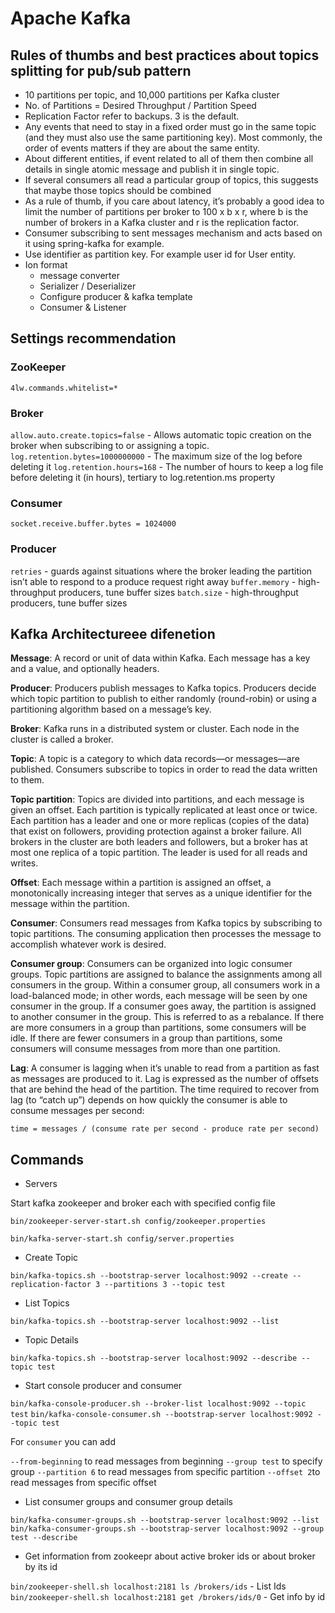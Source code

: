 # Apache Kafka

## Rules of thumbs and best practices about topics splitting for pub/sub pattern

- 10 partitions per topic, and 10,000 partitions per Kafka cluster
- No. of Partitions = Desired Throughput / Partition Speed
- Replication Factor refer to backups. 3 is the default.
- Any events that need to stay in a fixed order must go in the same topic (and they must also use the same partitioning key). Most commonly, the order of events matters if they are about the same entity.
- About different entities, if event related to all of them then combine all details in single atomic message and publish it in single topic.
- If several consumers all read a particular group of topics, this suggests that maybe those topics should be combined
- As a rule of thumb, if you care about latency, it’s probably a good idea to limit the number of partitions per broker to 100 x b x r, where b is the number of brokers in a Kafka cluster and r is the replication factor.
- Consumer subscribing to sent messages mechanism and acts based on it using spring-kafka for example.
- Use identifier as partition key. For example user id for User entity.
- Ion format
  - message converter
  - Serializer / Deserializer
  - Configure producer & kafka template
  - Consumer & Listener

## Settings recommendation

### ZooKeeper

`4lw.commands.whitelist=*`

### Broker

`allow.auto.create.topics=false` - Allows automatic topic creation on the broker when subscribing to or assigning a topic.
`log.retention.bytes=1000000000` - The maximum size of the log before deleting it
`log.retention.hours=168` - The number of hours to keep a log file before deleting it (in hours), tertiary to log.retention.ms property

### Consumer

`socket.receive.buffer.bytes = 1024000`

### Producer

`retries` - guards against situations where the broker leading the partition isn’t able to respond to a produce request right away
`buffer.memory` - high-throughput producers, tune buffer sizes
`batch.size` - high-throughput producers, tune buffer sizes

## Kafka Architectureee difenetion

**Message**: A record or unit of data within Kafka. Each message has a key and a value, and optionally headers.

**Producer**: Producers publish messages to Kafka topics. Producers decide which topic partition to publish to either randomly (round-robin) or using a partitioning algorithm based on a message’s key.

**Broker**: Kafka runs in a distributed system or cluster. Each node in the cluster is called a broker.

**Topic**: A topic is a category to which data records—or messages—are published. Consumers subscribe to topics in order to read the data written to them.

**Topic partition**: Topics are divided into partitions, and each message is given an offset. Each partition is typically replicated at least once or twice. Each partition has a leader and one or more replicas (copies of the data) that exist on followers, providing protection against a broker failure. All brokers in the cluster are both leaders and followers, but a broker has at most one replica of a topic partition. The leader is used for all reads and writes.

**Offset**: Each message within a partition is assigned an offset, a monotonically increasing integer that serves as a unique identifier for the message within the partition.

**Consumer**: Consumers read messages from Kafka topics by subscribing to topic partitions. The consuming application then processes the message to accomplish whatever work is desired.

**Consumer group**: Consumers can be organized into logic consumer groups. Topic partitions are assigned to balance the assignments among all consumers in the group. Within a consumer group, all consumers work in a load-balanced mode; in other words, each message will be seen by one consumer in the group. If a consumer goes away, the partition is assigned to another consumer in the group. This is referred to as a rebalance. If there are more consumers in a group than partitions, some consumers will be idle. If there are fewer consumers in a group than partitions, some consumers will consume messages from more than one partition.

**Lag**: A consumer is lagging when it’s unable to read from a partition as fast as messages are produced to it. Lag is expressed as the number of offsets that are behind the head of the partition. The time required to recover from lag (to “catch up”) depends on how quickly the consumer is able to consume messages per second:

`time = messages / (consume rate per second - produce rate per second)`

## Commands

- Servers

Start kafka zookeeper and broker each with specified config file

`bin/zookeeper-server-start.sh config/zookeeper.properties`

`bin/kafka-server-start.sh config/server.properties`

- Create Topic

`bin/kafka-topics.sh --bootstrap-server localhost:9092 --create --replication-factor 3 --partitions 3 --topic test`

- List Topics

`bin/kafka-topics.sh --bootstrap-server localhost:9092 --list`

- Topic Details

`bin/kafka-topics.sh --bootstrap-server localhost:9092 --describe --topic test`

- Start console producer and consumer

`bin/kafka-console-producer.sh --broker-list localhost:9092 --topic test`
`bin/kafka-console-consumer.sh --bootstrap-server localhost:9092 --topic test`

For `consumer` you can add

`--from-beginning` to read messages from beginning
`--group test` to specify group
`--partition 6` to read messages from specific partition
`--offset 2`to read messages from specific offset

- List consumer groups and consumer group details

`bin/kafka-consumer-groups.sh --bootstrap-server localhost:9092 --list`
`bin/kafka-consumer-groups.sh --bootstrap-server localhost:9092 --group test --describe`

- Get information from zookeepr about active broker ids or about broker by its id

`bin/zookeeper-shell.sh localhost:2181 ls /brokers/ids` - List Ids
`bin/zookeeper-shell.sh localhost:2181 get /brokers/ids/0` - Get info by id
